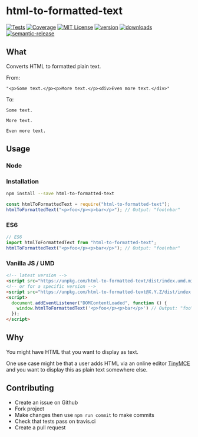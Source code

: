 # html-to-formatted-text

[![Tests](https://img.shields.io/travis/lukeaus/html-to-formatted-text/master.svg)](https://travis-ci.org/lukeaus/html-to-formatted-text)
[![Coverage](https://img.shields.io/codecov/c/github/lukeaus/html-to-formatted-text.svg)](https://codecov.io/gh/lukeaus/html-to-formatted-text)
[![MIT License](https://img.shields.io/npm/l/html-to-formatted-text.svg)](https://github.com/lukeaus/html-to-formatted-text/blob/master/LICENSE)
[![version](https://img.shields.io/npm/v/html-to-formatted-text.svg)](http://npm.im/html-to-formatted-text)
[![downloads](https://img.shields.io/npm/dm/html-to-formatted-text.svg)](http://npm-stat.com/charts.html?package=html-to-formatted-text&from=2018-07-24)
[![semantic-release](https://img.shields.io/badge/%20%20%F0%9F%93%A6%F0%9F%9A%80-semantic--release-e10079.svg)](https://github.com/semantic-release/semantic-release)

## What

Converts HTML to formatted plain text.

From:

`"<p>Some text.</p><p>More text.</p><div>Even more text.</div>"`

To:

```
Some text.

More text.

Even more text.
```

## Usage

### Node

### Installation

```bash
npm install --save html-to-formatted-text
```

```javascript
const htmlToFormattedText = require("html-to-formatted-text");
htmlToFormattedText("<p>foo</p><p>bar</p>"); // Output: "foo\nbar"
```

### ES6

```javascript
// ES6
import htmlToFormattedText from "html-to-formatted-text";
htmlToFormattedText("<p>foo</p><p>bar</p>"); // Output: "foo\nbar"
```

### Vanilla JS / UMD

```html
<!-- latest version -->
<script src="https://unpkg.com/html-to-formatted-text/dist/index.umd.min.js"></script>
<!-- or for a specific version -->
<script src="https://unpkg.com/html-to-formatted-text@X.Y.Z/dist/index.umd.min.js"></script>
<script>
  document.addEventListener("DOMContentLoaded", function () {
    window.htmlToFormattedText('<p>foo</p><p>bar</p>') // Output: "foo\nbar"
  });
</script>
```

## Why

You might have HTML that you want to display as text.

One use case might be that a user adds HTML via an online editor [TinyMCE](https://www.tiny.cloud/) and you want to display this as plain text somewhere else.

## Contributing

- Create an issue on Github
- Fork project
- Make changes then use `npm run commit` to make commits
- Check that tests pass on travis.ci
- Create a pull request
